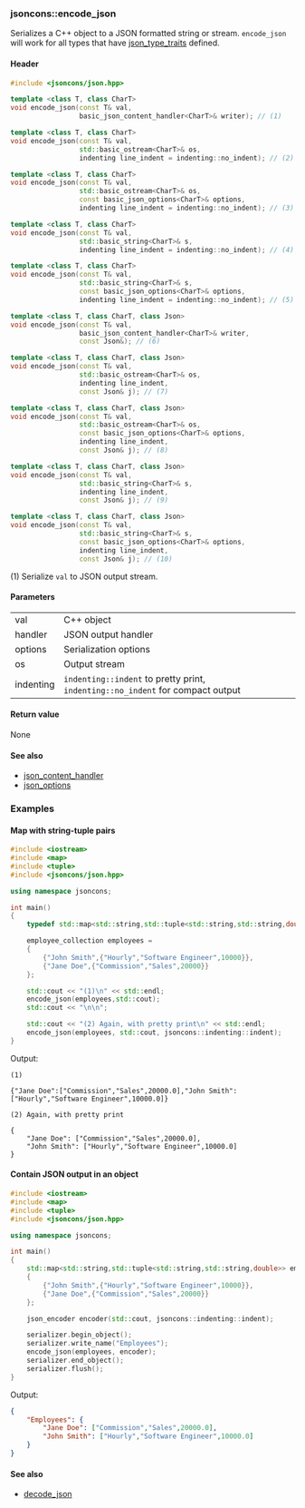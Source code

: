 ### jsoncons::encode_json

Serializes a C++ object to a JSON formatted string or stream. `encode_json` will work for all types that
have [json_type_traits](https://github.com/danielaparker/jsoncons/blob/master/doc/ref/json_type_traits.md) defined.

#### Header
```c++
#include <jsoncons/json.hpp>

template <class T, class CharT>
void encode_json(const T& val, 
                 basic_json_content_handler<CharT>& writer); // (1)

template <class T, class CharT>
void encode_json(const T& val, 
                 std::basic_ostream<CharT>& os, 
                 indenting line_indent = indenting::no_indent); // (2)

template <class T, class CharT>
void encode_json(const T& val,
                 std::basic_ostream<CharT>& os, 
                 const basic_json_options<CharT>& options, 
                 indenting line_indent = indenting::no_indent); // (3)

template <class T, class CharT>
void encode_json(const T& val, 
                 std::basic_string<CharT>& s, 
                 indenting line_indent = indenting::no_indent); // (4)

template <class T, class CharT>
void encode_json(const T& val,
                 std::basic_string<CharT>& s, 
                 const basic_json_options<CharT>& options, 
                 indenting line_indent = indenting::no_indent); // (5)

template <class T, class CharT, class Json>
void encode_json(const T& val, 
                 basic_json_content_handler<CharT>& writer, 
                 const Json&); // (6)

template <class T, class CharT, class Json>
void encode_json(const T& val, 
                 std::basic_ostream<CharT>& os, 
                 indenting line_indent, 
                 const Json& j); // (7)

template <class T, class CharT, class Json>
void encode_json(const T& val,
                 std::basic_ostream<CharT>& os, 
                 const basic_json_options<CharT>& options, 
                 indenting line_indent, 
                 const Json& j); // (8)

template <class T, class CharT, class Json>
void encode_json(const T& val, 
                 std::basic_string<CharT>& s, 
                 indenting line_indent, 
                 const Json& j); // (9)

template <class T, class CharT, class Json>
void encode_json(const T& val,
                 std::basic_string<CharT>& s, 
                 const basic_json_options<CharT>& options, 
                 indenting line_indent, 
                 const Json& j); // (10)
```

(1) Serialize `val` to JSON output stream.

#### Parameters

<table>
  <tr>
    <td>val</td>
    <td>C++ object</td> 
  </tr>
  <tr>
    <td>handler</td>
    <td>JSON output handler</td> 
  </tr>
  <tr>
    <td>options</td>
    <td>Serialization options</td> 
  </tr>
  <tr>
    <td>os</td>
    <td>Output stream</td> 
  </tr>
  <tr>
    <td>indenting</td>
    <td><code>indenting::indent</code> to pretty print, <code>indenting::no_indent</code> for compact output</td> 
  </tr>
</table>

#### Return value

None 

#### See also

- [json_content_handler](json_content_handler.md)
- [json_options](json_options.md)
    
### Examples

#### Map with string-tuple pairs

```c++
#include <iostream>
#include <map>
#include <tuple>
#include <jsoncons/json.hpp>

using namespace jsoncons;

int main()
{
    typedef std::map<std::string,std::tuple<std::string,std::string,double>> employee_collection;

    employee_collection employees = 
    { 
        {"John Smith",{"Hourly","Software Engineer",10000}},
        {"Jane Doe",{"Commission","Sales",20000}}
    };

    std::cout << "(1)\n" << std::endl; 
    encode_json(employees,std::cout);
    std::cout << "\n\n";

    std::cout << "(2) Again, with pretty print\n" << std::endl; 
    encode_json(employees, std::cout, jsoncons::indenting::indent);
}
```
Output:
```
(1)

{"Jane Doe":["Commission","Sales",20000.0],"John Smith":["Hourly","Software Engineer",10000.0]}

(2) Again, with pretty print

{
    "Jane Doe": ["Commission","Sales",20000.0],
    "John Smith": ["Hourly","Software Engineer",10000.0]
}
```
    
#### Contain JSON output in an object

```c++
#include <iostream>
#include <map>
#include <tuple>
#include <jsoncons/json.hpp>

using namespace jsoncons;

int main()
{
    std::map<std::string,std::tuple<std::string,std::string,double>> employees = 
    { 
        {"John Smith",{"Hourly","Software Engineer",10000}},
        {"Jane Doe",{"Commission","Sales",20000}}
    };

    json_encoder encoder(std::cout, jsoncons::indenting::indent); 

    serializer.begin_object();       
    serializer.write_name("Employees");       
    encode_json(employees, encoder);
    serializer.end_object();       
    serializer.flush();       
}
```
Output:
```json
{
    "Employees": {
        "Jane Doe": ["Commission","Sales",20000.0],
        "John Smith": ["Hourly","Software Engineer",10000.0]
    }
}
```

#### See also

- [decode_json](decode_json.md)


